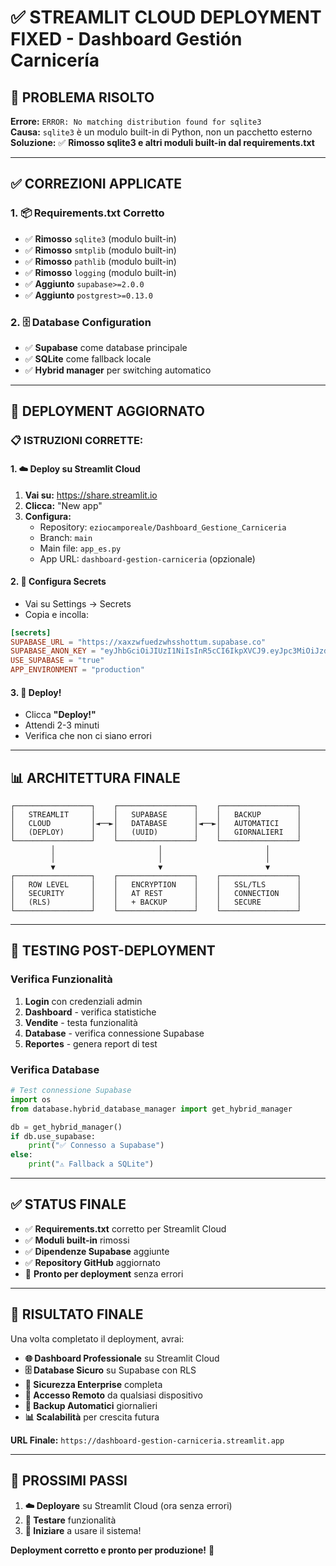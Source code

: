 # ✅ STREAMLIT CLOUD DEPLOYMENT FIXED - Dashboard Gestión Carnicería

## 🔧 **PROBLEMA RISOLTO**

**Errore:** `ERROR: No matching distribution found for sqlite3`  
**Causa:** `sqlite3` è un modulo built-in di Python, non un pacchetto esterno  
**Soluzione:** ✅ **Rimosso sqlite3 e altri moduli built-in dal requirements.txt**

---

## ✅ **CORREZIONI APPLICATE**

### **1. 📦 Requirements.txt Corretto**
- ✅ **Rimosso** `sqlite3` (modulo built-in)
- ✅ **Rimosso** `smtplib` (modulo built-in)
- ✅ **Rimosso** `pathlib` (modulo built-in)
- ✅ **Rimosso** `logging` (modulo built-in)
- ✅ **Aggiunto** `supabase>=2.0.0`
- ✅ **Aggiunto** `postgrest>=0.13.0`

### **2. 🗄️ Database Configuration**
- ✅ **Supabase** come database principale
- ✅ **SQLite** come fallback locale
- ✅ **Hybrid manager** per switching automatico

---

## 🚀 **DEPLOYMENT AGGIORNATO**

### **📋 ISTRUZIONI CORRETTE:**

#### **1. ☁️ Deploy su Streamlit Cloud**
1. **Vai su:** https://share.streamlit.io
2. **Clicca:** "New app"
3. **Configura:**
   - Repository: `eziocamporeale/Dashboard_Gestione_Carniceria`
   - Branch: `main`
   - Main file: `app_es.py`
   - App URL: `dashboard-gestion-carniceria` (opzionale)

#### **2. 🔐 Configura Secrets**
- Vai su Settings → Secrets
- Copia e incolla:

```toml
[secrets]
SUPABASE_URL = "https://xaxzwfuedzwhsshottum.supabase.co"
SUPABASE_ANON_KEY = "eyJhbGciOiJIUzI1NiIsInR5cCI6IkpXVCJ9.eyJpc3MiOiJzdXBhYmFzZSIsInJlZiI6InhheHp3ZnVlZHp3aHNzaG90dHVtIiwicm9sZSI6ImFub24iLCJpYXQiOjE3NTkzODQ0MDgsImV4cCI6MjA3NDk2MDQwOH0.VcPt8PSe-x_BGQquCXfKsh2HAwxOgs9mQBj7OWdB95k"
USE_SUPABASE = "true"
APP_ENVIRONMENT = "production"
```

#### **3. 🚀 Deploy!**
- Clicca **"Deploy!"**
- Attendi 2-3 minuti
- Verifica che non ci siano errori

---

## 📊 **ARCHITETTURA FINALE**

```
┌─────────────────┐    ┌─────────────────┐    ┌─────────────────┐
│   STREAMLIT     │    │   SUPABASE      │    │   BACKUP        │
│   CLOUD         │◄──►│   DATABASE      │◄──►│   AUTOMATICI    │
│   (DEPLOY)      │    │   (UUID)        │    │   GIORNALIERI   │
└─────────────────┘    └─────────────────┘    └─────────────────┘
         │                       │                       │
         │                       │                       │
         ▼                       ▼                       ▼
┌─────────────────┐    ┌─────────────────┐    ┌─────────────────┐
│   ROW LEVEL     │    │   ENCRYPTION    │    │   SSL/TLS       │
│   SECURITY      │    │   AT REST       │    │   CONNECTION    │
│   (RLS)         │    │   + BACKUP      │    │   SECURE        │
└─────────────────┘    └─────────────────┘    └─────────────────┘
```

---

## 🧪 **TESTING POST-DEPLOYMENT**

### **Verifica Funzionalità**
1. **Login** con credenziali admin
2. **Dashboard** - verifica statistiche
3. **Vendite** - testa funzionalità
4. **Database** - verifica connessione Supabase
5. **Reportes** - genera report di test

### **Verifica Database**
```python
# Test connessione Supabase
import os
from database.hybrid_database_manager import get_hybrid_manager

db = get_hybrid_manager()
if db.use_supabase:
    print("✅ Connesso a Supabase")
else:
    print("⚠️ Fallback a SQLite")
```

---

## ✅ **STATUS FINALE**

- ✅ **Requirements.txt** corretto per Streamlit Cloud
- ✅ **Moduli built-in** rimossi
- ✅ **Dipendenze Supabase** aggiunte
- ✅ **Repository GitHub** aggiornato
- 🚀 **Pronto per deployment** senza errori

---

## 🎯 **RISULTATO FINALE**

Una volta completato il deployment, avrai:

- **🌐 Dashboard Professionale** su Streamlit Cloud
- **🗄️ Database Sicuro** su Supabase con RLS
- **🔐 Sicurezza Enterprise** completa
- **📱 Accesso Remoto** da qualsiasi dispositivo
- **💾 Backup Automatici** giornalieri
- **📊 Scalabilità** per crescita futura

**URL Finale:** `https://dashboard-gestion-carniceria.streamlit.app`

---

## 🚀 **PROSSIMI PASSI**

1. **☁️ Deployare** su Streamlit Cloud (ora senza errori)
2. **🧪 Testare** funzionalità
3. **🎉 Iniziare** a usare il sistema!

**Deployment corretto e pronto per produzione!** 🚀
